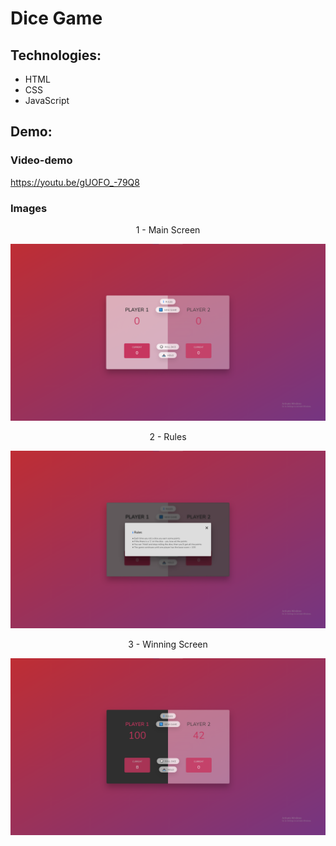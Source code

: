 # Dice Game

## Technologies:
- HTML
- CSS
- JavaScript

## Demo:
### Video-demo
https://youtu.be/gUOFO_-79Q8

### Images
<p align='center'>1 - Main Screen</p>
<img src='demo_pictures/main_screen.png' alt='Dice Game | Main Screen'>

<p align='center'>2 - Rules</p>
<img src='demo_pictures/rules.png' alt='Dice Game | Rules'>

<p align='center'>3 - Winning Screen</p>
<img src='demo_pictures/game_finished.png' alt='Dice Game | Winning Screen'>
